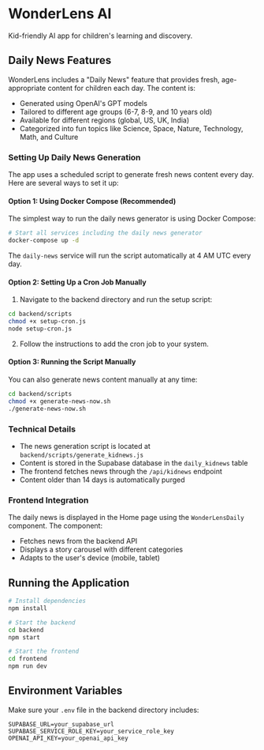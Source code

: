 # WonderLens AI

Kid-friendly AI app for children's learning and discovery.

## Daily News Features

WonderLens includes a "Daily News" feature that provides fresh, age-appropriate content for children each day. The content is:

- Generated using OpenAI's GPT models
- Tailored to different age groups (6-7, 8-9, and 10 years old)
- Available for different regions (global, US, UK, India)
- Categorized into fun topics like Science, Space, Nature, Technology, Math, and Culture

### Setting Up Daily News Generation

The app uses a scheduled script to generate fresh news content every day. Here are several ways to set it up:

#### Option 1: Using Docker Compose (Recommended)

The simplest way to run the daily news generator is using Docker Compose:

```bash
# Start all services including the daily news generator
docker-compose up -d
```

The `daily-news` service will run the script automatically at 4 AM UTC every day.

#### Option 2: Setting Up a Cron Job Manually

1. Navigate to the backend directory and run the setup script:

```bash
cd backend/scripts
chmod +x setup-cron.js
node setup-cron.js
```

2. Follow the instructions to add the cron job to your system.

#### Option 3: Running the Script Manually

You can also generate news content manually at any time:

```bash
cd backend/scripts
chmod +x generate-news-now.sh
./generate-news-now.sh
```

### Technical Details

- The news generation script is located at `backend/scripts/generate_kidnews.js`
- Content is stored in the Supabase database in the `daily_kidnews` table
- The frontend fetches news through the `/api/kidnews` endpoint
- Content older than 14 days is automatically purged

### Frontend Integration

The daily news is displayed in the Home page using the `WonderLensDaily` component. The component:

- Fetches news from the backend API
- Displays a story carousel with different categories
- Adapts to the user's device (mobile, tablet)

## Running the Application

```bash
# Install dependencies
npm install

# Start the backend
cd backend
npm start

# Start the frontend
cd frontend
npm run dev
```

## Environment Variables

Make sure your `.env` file in the backend directory includes:

```
SUPABASE_URL=your_supabase_url
SUPABASE_SERVICE_ROLE_KEY=your_service_role_key
OPENAI_API_KEY=your_openai_api_key
``` 